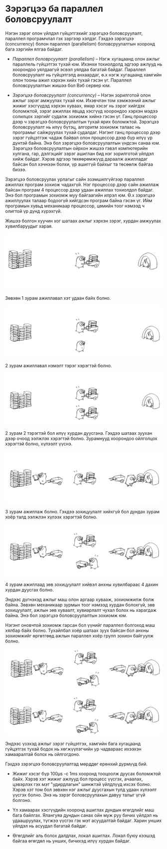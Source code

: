 #  Зэрэгцээ ба параллел боловсруулалт

Нэгэн зэрэг олон үйлдэл гүйцэтгэхийг зэрэгцээ боловсруулалт, параллел програмчлал гэх зэргээр хэлдэг. Гэхдээ зэрэгцээ (concurrency) болон параллел (parallelism) боловсруулалтын хооронд бага зэргийн ялгаа байдаг.

* *Параллел боловрсуулалт (parallelism)* – Нэгж хугацаанд олон ажлыг параллель гүйцэтгэх тухай юм. Ихэнхи тохиолдолд эдгээр ажлууд нь хоорондоо уялдаагүй эсвэл уялдаа багатай байдаг. Параллел боловсруулалт нь гүйцэтгэлд анхаардаг, ө.х нэгж хугацаанд хамгийн олон тооны ажил хэрхэн хийх тухай гэсэн үг. Параллел боловсруулалтын жишээ бол Вэб сервер юм.

* *Зэрэгцээ боловсруулалт (concurrency)* – Нэгэн зорилготой олон ажлыг зэрэг амжуулах тухай юм. Ихэвчлэн том хэмжээний ажлыг жижиг хэсгүүдэд хэрхэн хуваах, ямар хэсэг нь зэрэг хийгдэх боломжтой, зэрэг ажиллах явцад хэсгүүд хоорондоо хэрхэн мэдээ солилцох зэргийг судалж зохиомж хийнэ гэсэн үг. Ганц процессор дээр ч зэрэгцээ боловсруулалтын тухай ярих боломжтой. Зэрэгцээ боловсруулалт нь илүү бүтэц, алгоритм зохиомж талаас нь програмыг сайжруулах тухай судалдаг. Нэгэнт ганц процессор дээр зэрэг гүйцэтгэж чадаж байвал олон процессор дээр бүр илүү үр дүнтэй байна. Энэ бол зэрэгцээ боловсруулалтын үндсэн санаа юм. Зэрэгцээ боловсруулалтын ойрхон жишээ гэвэл компютерийн хулгана, гар, дэлгэцийг зэрэг ашиглан бид нэг зорилготой үйлдэл хийж байдаг. Хэрэв эдгээр төхөөрөмжүүд дараалж ажилладаг байсан бол хэчнээн болхи, үр ашиггүй байхыг та төсөөлж байгаа бизээ.

Зэрэгцээ боловсруулах урлагыг сайн эзэмшилгүйгээр параллел ажиллах програм зохиож чадахгүй. Нэг процессор дээр сайн ажиллаж байсан програм 4 процессор дээр удаан ажиллах тохиолдол байдаг. Энэ бол програмын зохиомж муу байгаагийн илрэл юм. Ө.х зэрэгцээ ажиллуулах талаар бодоогүй хийгдсэн програм байна гэсэн үг. Ийм програмын хувьд механикаар процессор, цөмийн тоог нэмээд ч олигтой үр дүнд хүрэхгүй.

Жишээ болгон хуучин хог шатаах ажлыг хэрхэн зэрэг, хурдан амжуулах хувилбаруудыг харая.

![](res/gophersimple1.jpg)

Зөвхөн 1 зурам ажиллавал  хэт удаан байх болно.

![](res/gophersimple1_1.jpg)

2 зурам ажиллавал нэмэлт тэрэг хэрэгтэй болно.

![](res/gophersimple2.jpg)

2 зурам 2 тэрэгтэй бол илүү хурдан дуусгана. Гэхдээ шатаах зуухан дээр очоод ээлжлэх хэрэгтэй болно. Зурамнууд хоорондоо ойлголцох хэрэгтэй болно, хүлээлт үүснэ.

![](res/gophercomplex0.jpg)

3 зурам ажиллаж болно. Гэхдээ зохицуулалт хийхгүй бол дундах зурам хоёр талд ээлжлэн хүлээх хэрэгтэй болно.

![](res/gophercomplex1.jpg)

4 зурам ажиллаад зөв зохицуулалт хийвэл анхны хувилбараас 4 дахин хурдан дуусгах болно.

Эндээс дүгнэхэд ажлыг маш олон аргаар хувааж, зохиомжилж болж байна. Зөвхөн механикаар зурмын тоог нэмээд хурдан болохгүй, зөв зохицуулалт, ажлын зөв хуваалт, хувиарлалт чухал болох нь харагдаж байна. Энэ бол зэрэгцээ боловсруулалтын зохиомж юм.

Нэгэнт оновчтой зохиомж гарсан бол үүнийг параллел болгоход маш хялбар байх болно. Тухайлбал хоёр шатаах зуух байсан бол анхны зохиомжийг өргөтгөөд ажлын параллел хоёр групп зохион байгуулж болно.

![](res/gophercomplex2.jpg)

Эндээс үзэхэд ажлыг зэрэг гүйцэтгэх, хамгийн бага хугацаанд гүйцэтгэх тухай бодох нь хөгжүүлэгчийн ур чадвараас ихээхэн хамааралтай болох нь ойлгогдоно.

Гэхдээ зэрэгцээ боловсруулалтад мөрддөг ерөнхий дүрмүүд бий.

* Жижиг хэсэг бүр 100μs -с 1ms хооронд тооцоолж дуусах боломжтой байх. Хэрэв хэт жижиг ажлууд бол процесс үүсгэх, ачаалах, цэвэрлэх гэх мэт "удирдлагын" шинжтэй үйлдлүүд ихсэх болно. Хэрэв хэт том бол зөвхөн нэг ажлыг дуусгахын тулд удаан хүлээлт үүсгэх болно. Энэ нь зэрэг боловсруулахын давуу талыг үгүй болгоно.

* Үл хамаарах хэсгүүдийн хооронд ашиглах дундын өгөгдлийг маш бага байлгах. Ялангуяа дундын санах ойн муж руу бичих үйлдэл нь удаашруулах, түгжээ үүсгэх гэх мэт асуудалтай байдаг. Харин унших үйлдэл нь асуудал багатай байдаг.

* Өгөгдлийг аль болох далдлах, локал ашиглах. Локал буюу кээшэд байгаа өгөгдөл нь унших, бичихэд илүү хурдан байдаг.
